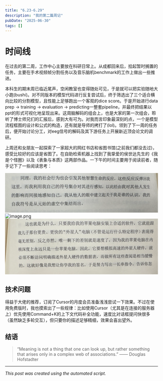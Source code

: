 ```yaml
---
title: "6.23-6.29"
description: "我的第二篇周记"
pubDate: "2025-06-30"
tags: []
---
```


# 时间线

在过去的第二周，工作中心主要放在科研日常上。从成都回来后，拾起暂时搁置的任务，主要在手术视频帧分割任务以及音乐脑机benchmark的工作上做出一些推进。

本科生的期末周已临近尾声，空闲教室也变得随处可见，于是就可以把实验随地大小跑(bushi)。对不同版本的模型代码进行反复尝试后，终于筛选出了三个适合横向比较的分割模型，且性能上足够跑出一个客观的dice score。于是开始进行data prep -> training -> evaluation -> predicting一整套pipeline，并最终把结果以ppt的形式可视化地呈现出来。这周脑解码的组会上，也是大家的第一次组会，聆听了博士师兄们的汇报后，感到大有可为。对我而言印象最深刻的点，一个是模型流程框图的设计和公式的构造，还有就是导师的拷打了(lol)。领到了下一周的任务后，便开始讨论分工，对eeg信号的解码及其下游任务上开展新近顶会论文的调研。

上周还和女朋友一起探索了一家超大的网红书店和省图书馆(之前我们都没去过)，感受比较好的应该是省图了。在自助检索机器上找到了我挚爱的侯世达先生的《我是个怪圈》以及《表象与本质》这两部作品。一下午的时间主要用于阅读前者，随手记下了一些阅读思考：

![image.png](./image/623-629/1.png)
![image.png](./image/623-629/2.png)
![image.png](./image/623-629/3.png)




## 技术问题

得益于大佬的推荐，订阅了Cursor的月度会员准备浅浅尝试一下效果。不过在使用免费版时，我也摸索出了一些规律：比如使用Cursor（尤其是在连接的服务器上）优先使用Command+K的上下文代码补全功能，速度比对话框提问快很多（虽然缺乏多轮交互），但只要你的描述足够精细，效果会喜出望外。

## 结语

> “Meaning is not a thing that one can look up, but rather something that arises only in a complex web of associations.”
> —— Douglas Hofstadter




---

*This post was created using the automated script.*
